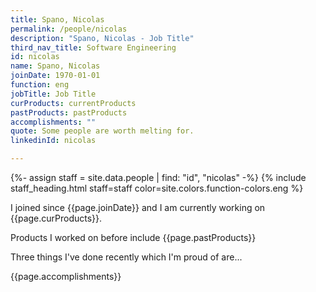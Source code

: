 ```yaml
---
title: Spano, Nicolas
permalink: /people/nicolas
description: "Spano, Nicolas - Job Title"
third_nav_title: Software Engineering
id: nicolas
name: Spano, Nicolas
joinDate: 1970-01-01
function: eng
jobTitle: Job Title
curProducts: currentProducts
pastProducts: pastProducts
accomplishments: ""
quote: Some people are worth melting for.
linkedinId: nicolas

---
```


{%- assign staff = site.data.people | find: "id", "nicolas" -%}
{% include staff_heading.html staff=staff color=site.colors.function-colors.eng %}

<p>I joined since {{page.joinDate}} and I am currently working on {{page.curProducts}}.</p>

<p>Products I worked on before include {{page.pastProducts}}</p>

<p>Three things I've done recently which I'm proud of are...</p>
{{page.accomplishments}}
